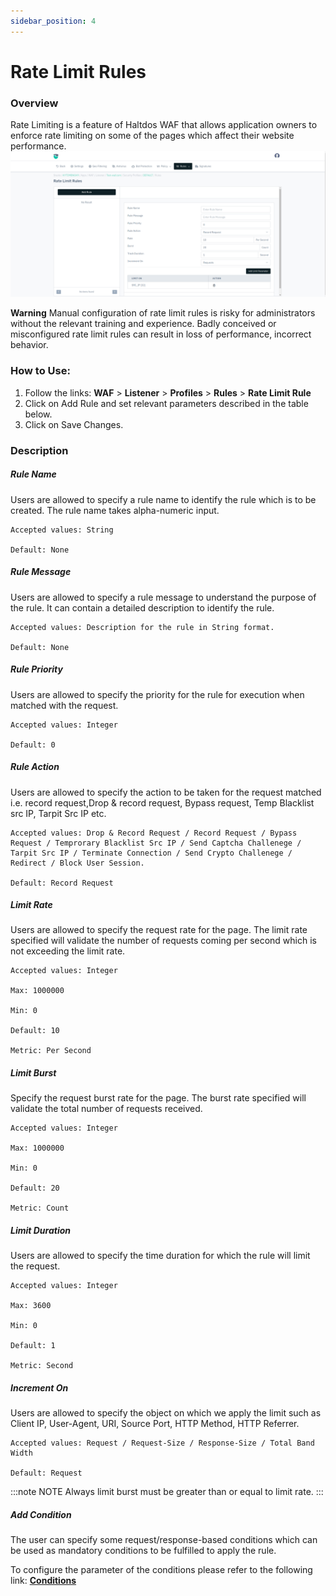 ```yaml
---
sidebar_position: 4
---
```

# Rate Limit Rules
### Overview
Rate Limiting is a feature of Haltdos WAF that allows application owners to enforce rate limiting on some of the pages which affect their website performance.
![Rate limit](/img/waf/v8/docs/WAFproRatelimit.png)


**Warning** Manual configuration of rate limit rules is risky for administrators without the relevant training and experience. Badly conceived or misconfigured rate limit rules can result in loss of performance, incorrect behavior.

### How to Use:

1. Follow the links: **WAF** > **Listener** > **Profiles** > **Rules** > **Rate Limit Rule**
2. Click on Add Rule and set relevant parameters described in the table below.
3. Click on Save Changes.

### Description

##### **Rule Name**
Users are allowed to specify a rule name to identify the rule which is to be created. The rule name takes alpha-numeric input.

    Accepted values: String

    Default: None

##### **Rule Message**
Users are allowed to specify a rule message to understand the purpose of the rule. It can contain a detailed description to identify the rule.

    Accepted values: Description for the rule in String format.

    Default: None

##### **Rule Priority**
Users are allowed to specify the priority for the rule for execution when matched with the request.

    Accepted values: Integer

    Default: 0 

##### **Rule Action**
Users are allowed to specify the action to be taken for the request matched i.e. record request,Drop & record request, Bypass request, Temp Blacklist src IP, Tarpit Src IP etc.

    Accepted values: Drop & Record Request / Record Request / Bypass Request / Temprorary Blacklist Src IP / Send Captcha Challenege / Tarpit Src IP / Terminate Connection / Send Crypto Challenege / Redirect / Block User Session.

    Default: Record Request

##### **Limit Rate**
Users are allowed to specify the request rate for the page. The limit rate specified will validate the number of requests coming per second which is not exceeding the limit rate.

    Accepted values: Integer

    Max: 1000000

    Min: 0

    Default: 10  

    Metric: Per Second

##### **Limit Burst**
Specify the request burst rate for the page. The burst rate specified will validate the total number of requests received. 

    Accepted values: Integer

    Max: 1000000

    Min: 0

    Default: 20  

    Metric: Count

##### **Limit Duration**
Users are allowed to specify the time duration for which the rule will limit the request.

    Accepted values: Integer

    Max: 3600

    Min: 0

    Default: 1  

    Metric: Second

##### **Increment On**
Users are allowed to specify the object on which we apply the limit such as Client IP, User-Agent, URI, Source Port, HTTP Method, HTTP Referrer.

    Accepted values: Request / Request-Size / Response-Size / Total Band Width

    Default: Request

:::note NOTE
Always limit burst must be greater than or equal to limit rate.
:::

##### **Add Condition**

The user can specify some request/response-based conditions which can be used as mandatory conditions to be fulfilled to apply the rule.

To configure the parameter of the conditions please refer to the following link: [**Conditions**](/enterprise/waf/listener/profiles/rules/conditions)





